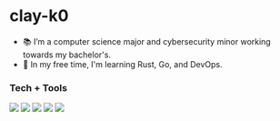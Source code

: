 # clay-k0

- 📚 I’m a computer science major and cybersecurity minor working towards my bachelor's.
- 📖 In my free time, I'm learning Rust, Go, and DevOps.

### Tech + Tools

[comment]: [![](https://img.shields.io/badge/OS-EndeavorOS-2977B9?logo=arch-linux&logoColor=white)](https://endeavouros.com/)
[![](https://img.shields.io/badge/OS-macOS-white?logo=apple&logoColor=white)](https://www.apple.com/macos/)
[![](https://img.shields.io/badge/Editor-Nvim-57A143?logo=Neovim&logoColor=white)](https://neovim.io/)
[![](https://img.shields.io/badge/Tool-Obsidian-8A63B2?logo=Obsidian&logoColor=white)](https://obsidian.md/)
[![](https://img.shields.io/badge/VCS-Git-orange?logo=Git)](https://github.com/clay-k0)
[![](https://img.shields.io/badge/Code-Rust-dea584?logo=Rust)](https://rust-lang.org)

[comment]: [![](https://img.shields.io/badge/Code-Go-00add8?logo=Go&logoColor=white)](https://golang.org/)
